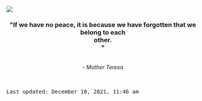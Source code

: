 <img src="https://komarev.com/ghpvc/?username=devblin&color=010409"></img>
<div align="center"><b><h3>"If we have no peace, it is because we have forgotten that we belong to each <br>  other. <br> "</h3></b><br><i> - Mother Teresa</i></div>


<br><br><kbd>Last updated: December 10, 2021, 11:46 am</kbd>